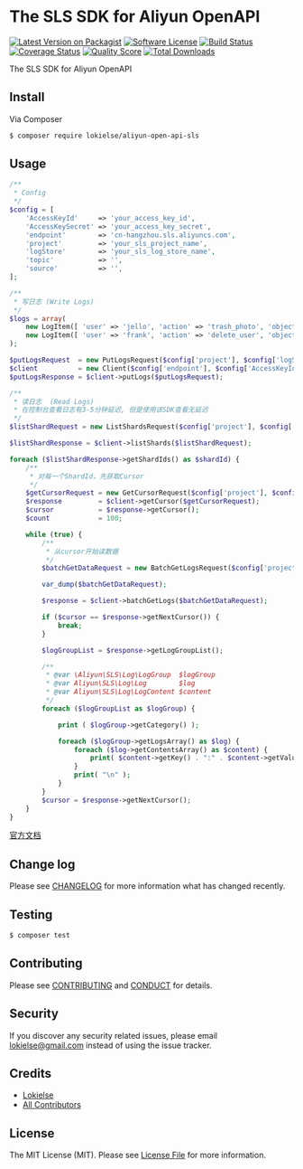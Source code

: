The SLS SDK for Aliyun OpenAPI
==============================

[![Latest Version on Packagist][ico-version]][link-packagist]
[![Software License][ico-license]](LICENSE.md)
[![Build Status][ico-travis]][link-travis]
[![Coverage Status][ico-scrutinizer]][link-scrutinizer]
[![Quality Score][ico-code-quality]][link-code-quality]
[![Total Downloads][ico-downloads]][link-downloads]


The SLS SDK for Aliyun OpenAPI


## Install

Via Composer

``` bash
$ composer require lokielse/aliyun-open-api-sls
```

## Usage

```php
/**
 * Config
 */
$config = [
	'AccessKeyId'     => 'your_access_key_id',
	'AccessKeySecret' => 'your_access_key_secret',
	'endpoint'        => 'cn-hangzhou.sls.aliyuncs.com',
	'project'         => 'your_sls_project_name',
	'logStore'        => 'your_sls_log_store_name',
	'topic'           => '',
	'source'          => '',
];

/**
 * 写日志 (Write Logs)
 */
$logs = array(
	new LogItem([ 'user' => 'jello', 'action' => 'trash_photo', 'object_id' => 123456 ]),
	new LogItem([ 'user' => 'frank', 'action' => 'delete_user', 'object_id' => 100236 ]),
);

$putLogsRequest  = new PutLogsRequest($config['project'], $config['logStore'], $config['topic'], $config['source'], $logs);
$client          = new Client($config['endpoint'], $config['AccessKeyId'], $config['AccessKeySecret']);
$putLogsResponse = $client->putLogs($putLogsRequest);

/**
 * 读日志  (Read Logs)
 * 在控制台查看日志有3-5分钟延迟, 但是使用该SDK查看无延迟
 */
$listShardRequest = new ListShardsRequest($config['project'], $config['logStore']);

$listShardResponse = $client->listShards($listShardRequest);

foreach ($listShardResponse->getShardIds() as $shardId) {
	/**
	 * 对每一个ShardId，先获取Cursor
	 */
	$getCursorRequest = new GetCursorRequest($config['project'], $config['logStore'], $shardId, null, time() - 60);
	$response         = $client->getCursor($getCursorRequest);
	$cursor           = $response->getCursor();
	$count            = 100;

	while (true) {
		/**
		 * 从cursor开始读数据
		 */
		$batchGetDataRequest = new BatchGetLogsRequest($config['project'], $config['logStore'], $shardId, $count, $cursor);

		var_dump($batchGetDataRequest);

		$response = $client->batchGetLogs($batchGetDataRequest);

		if ($cursor == $response->getNextCursor()) {
			break;
		}

		$logGroupList = $response->getLogGroupList();

		/**
		 * @var \Aliyun\SLS\Log\LogGroup  $logGroup
		 * @var Aliyun\SLS\Log\Log        $log
		 * @var Aliyun\SLS\Log\LogContent $content
		 */
		foreach ($logGroupList as $logGroup) {

			print ( $logGroup->getCategory() );

			foreach ($logGroup->getLogsArray() as $log) {
				foreach ($log->getContentsArray() as $content) {
					print( $content->getKey() . ":" . $content->getValue() . "\t" );
				}
				print( "\n" );
			}
		}
		$cursor = $response->getNextCursor();
	}
}
```
[官方文档](https://help.aliyun.com/document_detail/29074.html)


## Change log

Please see [CHANGELOG](CHANGELOG.md) for more information what has changed recently.

## Testing

``` bash
$ composer test
```

## Contributing

Please see [CONTRIBUTING](CONTRIBUTING.md) and [CONDUCT](CONDUCT.md) for details.

## Security

If you discover any security related issues, please email lokielse@gmail.com instead of using the issue tracker.

## Credits

- [Lokielse][link-author]
- [All Contributors][link-contributors]

## License

The MIT License (MIT). Please see [License File](LICENSE.md) for more information.

[ico-version]: https://img.shields.io/packagist/v/lokielse/aliyun-open-api-sls.svg?style=flat-square
[ico-license]: https://img.shields.io/badge/license-MIT-brightgreen.svg?style=flat-square
[ico-travis]: https://img.shields.io/travis/lokielse/aliyun-open-api-sls/master.svg?style=flat-square
[ico-scrutinizer]: https://img.shields.io/scrutinizer/coverage/g/lokielse/aliyun-open-api-sls.svg?style=flat-square
[ico-code-quality]: https://img.shields.io/scrutinizer/g/lokielse/aliyun-open-api-sls.svg?style=flat-square
[ico-downloads]: https://img.shields.io/packagist/dt/lokielse/aliyun-open-api-sls.svg?style=flat-square

[link-packagist]: https://packagist.org/packages/lokielse/aliyun-open-api-sls
[link-travis]: https://travis-ci.org/lokielse/aliyun-open-api-sls
[link-scrutinizer]: https://scrutinizer-ci.com/g/lokielse/aliyun-open-api-sls/code-structure
[link-code-quality]: https://scrutinizer-ci.com/g/lokielse/aliyun-open-api-sls
[link-downloads]: https://packagist.org/packages/lokielse/aliyun-open-api-sls
[link-author]: https://github.com/lokielse
[link-contributors]: ../../contributors